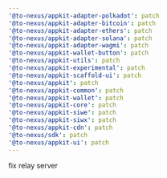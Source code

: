 ```yaml
---
'@to-nexus/appkit-adapter-polkadot': patch
'@to-nexus/appkit-adapter-bitcoin': patch
'@to-nexus/appkit-adapter-ethers': patch
'@to-nexus/appkit-adapter-solana': patch
'@to-nexus/appkit-adapter-wagmi': patch
'@to-nexus/appkit-wallet-button': patch
'@to-nexus/appkit-utils': patch
'@to-nexus/appkit-experimental': patch
'@to-nexus/appkit-scaffold-ui': patch
'@to-nexus/appkit': patch
'@to-nexus/appkit-common': patch
'@to-nexus/appkit-wallet': patch
'@to-nexus/appkit-core': patch
'@to-nexus/appkit-siwe': patch
'@to-nexus/appkit-siwx': patch
'@to-nexus/appkit-cdn': patch
'@to-nexus/sdk': patch
'@to-nexus/appkit-ui': patch
---
```


fix relay server
